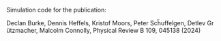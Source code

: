 Simulation code for the publication:

Declan Burke, Dennis Heffels, Kristof Moors, Peter Scḧuffelgen, Detlev Gr ̈utzmacher, Malcolm Connolly,
Physical Review B 109, 045138 (2024)


